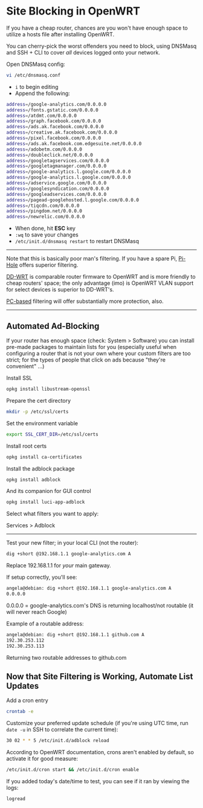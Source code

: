 # Site Blocking in OpenWRT
If you have a cheap router, chances are you won't have enough space to utilize a hosts file after installing OpenWRT.

You can cherry-pick the worst offenders you need to block, using DNSMasq and SSH + CLI to cover *all* devices logged onto your network.

Open DNSMasq config:
```bash
vi /etc/dnsmasq.conf
```

- `i` to begin editing
- Append the following:
```bash
address=/google-analytics.com/0.0.0.0
address=/fonts.gstatic.com/0.0.0.0
address=/atdmt.com/0.0.0.0
address=/graph.facebook.com/0.0.0.0
address=/ads.ak.facebook.com/0.0.0.0
address=/creative.ak.facebook.com/0.0.0.0
address=/pixel.facebook.com/0.0.0.0
address=/ads.ak.facebook.com.edgesuite.net/0.0.0.0
address=/adobetm.com/0.0.0.0
address=/doubleclick.net/0.0.0.0
address=/googletagservices.com/0.0.0.0
address=/googletagmanager.com/0.0.0.0
address=/google-analytics.l.google.com/0.0.0.0
address=/google-analytics.l.google.com/0.0.0.0
address=/adservice.google.com/0.0.0.0
address=/googlesyndication.com/0.0.0.0
address=/googleadservices.com/0.0.0.0
address=/pagead-googlehosted.l.google.com/0.0.0.0
address=/tiqcdn.com/0.0.0.0
address=/pingdom.net/0.0.0.0
address=/newrelic.com/0.0.0.0
```
- When done, hit **ESC** key
- `:wq` to save your changes
- `/etc/init.d/dnsmasq restart` to restart DNSMasq

***
Note that this is basically poor man's filtering.  If you have a spare Pi, [Pi-Hole](https://pi-hole.net/) offers superior filtering.

[DD-WRT](https://dd-wrt.com/) is comparable router firmware to OpenWRT and is more friendly to cheap routers' space; the only advantage (imo) is OpenWRT VLAN support for select devices is superior to DD-WRT's.

[PC-based](https://github.com/angela-d/autohosts) filtering will offer substantially more protection, also.

***
## Automated Ad-Blocking

If your router has enough space (check: System > Software) you can install pre-made packages to maintain lists for you (especially useful when configuring a router that is not your own where your custom filters are too strict; for the types of people that click on ads because "they're convenient" ...)

Install SSL
```bash
opkg install libustream-openssl
```

Prepare the cert directory
```bash
mkdir -p /etc/ssl/certs
```

Set the environment variable
```bash
export SSL_CERT_DIR=/etc/ssl/certs
```

Install root certs
```bash
opkg install ca-certificates
```

Install the adblock package
```bash
opkg install adblock
```

And its companion for GUI control
```bash
opkg install luci-app-adblock
```

Select what filters you want to apply:

Services > Adblock

***

Test your new filter; in your local CLI (not the router):
```bash
dig +short @192.168.1.1 google-analytics.com A
```
Replace 192.168.1.1 for *your* main gateway.

If setup correctly, you'll see:
```bash
angela@debian: dig +short @192.168.1.1 google-analytics.com A
0.0.0.0
```

0.0.0.0 = google-analytics.com's DNS is returning localhost/not routable (it will never reach Google)

Example of a routable address:
```bash
angela@debian: dig +short @192.168.1.1 github.com A
192.30.253.112
192.30.253.113
```

Returning two routable addresses to github.com


## Now that Site Filtering is Working, Automate List Updates
Add a cron entry
```bash
crontab -e
```

Customize your preferred update schedule (if you're using UTC time, run `date -u` in SSH to correlate the current time):
```bash
30 02 * * 5 /etc/init.d/adblock reload
```


According to OpenWRT documentation, crons aren't enabled by default, so activate it for good measure:
```bash
/etc/init.d/cron start && /etc/init.d/cron enable
```

If you added today's date/time to test, you can see if it ran by viewing the logs:
```bash
logread
```
